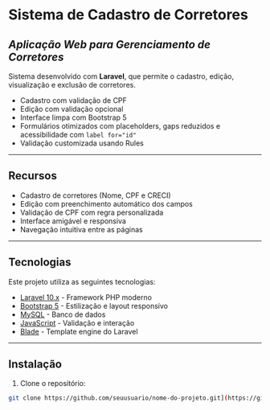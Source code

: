 

# Sistema de Cadastro de Corretores

## _Aplicação Web para Gerenciamento de Corretores_

Sistema desenvolvido com **Laravel**, que permite o cadastro, edição, visualização e exclusão de corretores.

- Cadastro com validação de CPF  
- Edição com validação opcional  
- Interface limpa com Bootstrap 5  
- Formulários otimizados com placeholders, gaps reduzidos e acessibilidade com `label for="id"`  
- Validação customizada usando Rules

---

## Recursos

- Cadastro de corretores (Nome, CPF e CRECI)
- Edição com preenchimento automático dos campos
- Validação de CPF com regra personalizada
- Interface amigável e responsiva
- Navegação intuitiva entre as páginas

---

## Tecnologias

Este projeto utiliza as seguintes tecnologias:

- [Laravel 10.x](https://laravel.com/) - Framework PHP moderno
- [Bootstrap 5](https://getbootstrap.com/) - Estilização e layout responsivo
- [MySQL](https://www.mysql.com/) - Banco de dados
- [JavaScript](https://developer.mozilla.org/en-US/docs/Web/JavaScript) - Validação e interação
- [Blade](https://laravel.com/docs/10.x/blade) - Template engine do Laravel

---

## Instalação

1. Clone o repositório:

```bash
git clone https://github.com/seuusuario/nome-do-projeto.git](https://github.com/DomRaposo/CRUD_Corretora
